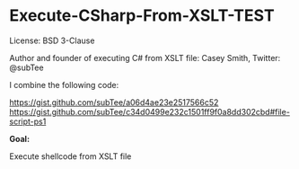 # Execute-CSharp-From-XSLT-TEST

License: BSD 3-Clause

Author and founder of executing C# from XSLT file: Casey Smith, Twitter: @subTee

I combine the following code:

https://gist.github.com/subTee/a06d4ae23e2517566c52
https://gist.github.com/subTee/c34d0499e232c1501ff9f0a8dd302cbd#file-script-ps1

**Goal:**

Execute shellcode from XSLT file
